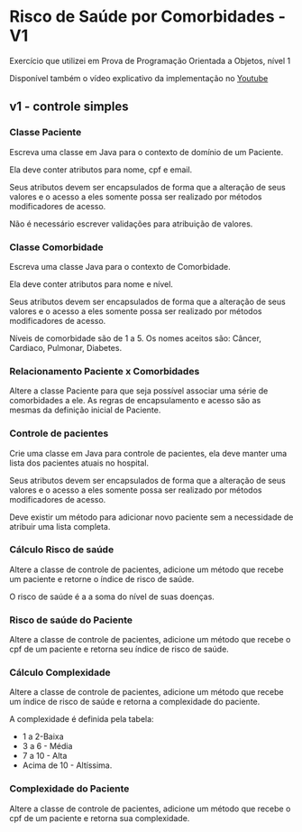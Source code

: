 # Risco de Saúde por Comorbidades - V1

Exercício que utilizei em Prova de Programação Orientada a Objetos, nível 1

Disponível também o vídeo explicativo da implementação no [Youtube](https://youtu.be/PvS4CtxZqic)

## v1 - controle simples

### Classe Paciente

Escreva uma classe em Java para o contexto de domínio de um Paciente. 

Ela deve conter atributos para nome, cpf e email. 

Seus atributos devem ser encapsulados de forma que a alteração de seus valores e o acesso a eles somente possa ser realizado por métodos modificadores de acesso. 

Não é necessário escrever validações para atribuição de valores.

### Classe Comorbidade

Escreva uma classe Java para o contexto de Comorbidade. 

Ela deve conter atributos para nome e nível. 

Seus atributos devem ser encapsulados de forma que a alteração de seus valores e o acesso a eles somente possa ser realizado por métodos modificadores de acesso. 

Níveis de comorbidade são de 1 a 5. Os nomes aceitos são: Câncer, Cardiaco, Pulmonar, Diabetes.


### Relacionamento Paciente x Comorbidades

Altere a classe Paciente para que seja possível associar uma série de comorbidades a ele. As regras de encapsulamento e acesso são as mesmas da definição inicial de Paciente.

### Controle de pacientes

Crie uma classe em Java para controle de pacientes, ela deve manter uma lista dos pacientes atuais no hospital. 

Seus atributos devem ser encapsulados de forma que a alteração de seus valores e o acesso a eles somente possa ser realizado por métodos modificadores de acesso. 

Deve existir um método para adicionar novo paciente sem a necessidade de atribuir uma lista completa. 

### Cálculo Risco de saúde

Altere a classe de controle de pacientes, adicione um método que recebe um paciente e retorne o índice de risco de saúde. 

O risco de saúde é a a soma do nível de suas doenças.

### Risco de saúde do Paciente

Altere a classe de controle de pacientes, adicione um método que recebe o cpf de um paciente e retorna seu índice de risco de saúde.

### Cálculo Complexidade

Altere a classe de controle de pacientes, adicione um método que recebe um índice de risco de saúde e retorna a complexidade do paciente. 

A complexidade é definida pela tabela: 

* 1 a 2-Baixa
* 3 a 6 - Média
* 7 a 10 - Alta
* Acima de 10 - Altíssima.

### Complexidade do Paciente

Altere a classe de controle de pacientes, adicione um método que recebe o cpf de um paciente e retorna sua complexidade.


